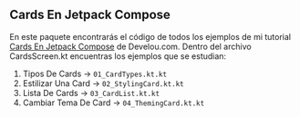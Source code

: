 ## Cards En Jetpack Compose

En este paquete encontrarás el código de todos los ejemplos de mi
tutorial [Cards En Jetpack Compose](https://www.develou.com/cards-en-jetpack-compose/) de
Develou.com. Dentro del archivo CardsScreen.kt encuentras los ejemplos que se estudian:

1. Tipos De Cards -> `01_CardTypes.kt.kt`
2. Estilizar Una Card -> `02_StylingCard.kt.kt`
3. Lista De Cards -> `03_CardList.kt.kt`
4. Cambiar Tema De Card -> `04_ThemingCard.kt.kt`